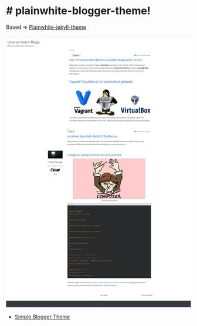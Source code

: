 # # plainwhite-blogger-theme!

Based => [Plainwhite-jekyll-theme](https://github.com/thelehhman/plainwhite-jekyll)

![Theme Demo](https://raw.githubusercontent.com/yuceltoluyag/plainwhite-blogger-theme/master/plainwhite-blogger-theme.png?raw=true)

* [Simple Blogger Theme](https://github.com/yuceltoluyag/simple-blogger-theme)
